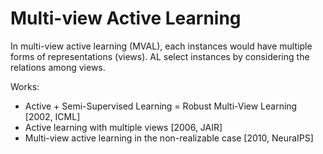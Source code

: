 # Multi-view Active Learning

In multi-view active learning (MVAL), each instances would have multiple forms of representations (views).
AL select instances by considering the relations among views.

Works:
- Active + Semi-Supervised Learning = Robust Multi-View Learning [2002, ICML]
- Active learning with multiple views [2006, JAIR]
- Multi-view active learning in the non-realizable case [2010, NeuraIPS]